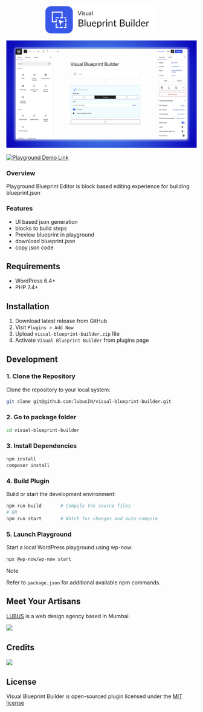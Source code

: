 <p align="center"><img width="300" src=".github/vbb-logo.svg"></p>

![Visual Blueprint Builder](.github/visual-blueprint-builder.jpg)

[![Playground Demo Link](https://img.shields.io/badge/Playground_Demo-v3.7.1-blue?logo=wordpress&logoColor=%23fff&labelColor=%233858e9&color=%233858e9)](https://playground.wordpress.net/?blueprint-url=https://raw.githubusercontent.com/lubusIN/visual-blueprint-builder/playground/_playground/blueprint-github.json)

### Overview
Playground Blueprint Editor is block based editing experience for building blueprint.json

### Features

- UI based json generation
- blocks to build steps
- Preview blueprint in playground 
- download blueprint.json
- copy json code

## Requirements

- WordPress 6.4+
- PHP 7.4+

## Installation

1. Download latest release from GitHub
2. Visit `Plugins > Add New`
3. Upload `visual-blueprint-builder.zip`  file
4. Activate `Visual Blueprint Builder` from plugins page

## Development

### 1. Clone the Repository
Clone the repository to your local system:

```bash
git clone git@github.com:lubusIN/visual-blueprint-builder.git 
```

### 2. Go to package folder

```bash
cd visual-blueprint-builder
```

### 3. Install Dependencies

```bash
npm install
composer install
```

### 4. Build Plugin
Build or start the development environment:

```bash
npm run build       # Compile the source files
# OR
npm run start       # Watch for changes and auto-compile
```

### 5. Launch Playground
Start a local WordPress playground using wp-now:

```bash
npx @wp-now/wp-now start
```
> [!NOTE]
> Refer to `package.json` for additional available npm commands.

## Meet Your Artisans

[LUBUS](http://lubus.in) is a web design agency based in Mumbai.

<img src="https://user-images.githubusercontent.com/1039236/40877801-3fa8ccf6-66a4-11e8-8f42-19ed4e883ce9.png" />

## Credits

<a href="https://github.com/lubusIN/visual-blueprint-builder/graphs/contributors">
  <img height="36px" src="https://contrib.rocks/image?repo=lubusIN/visual-blueprint-builder" />
</a>

## License

Visual Blueprint Builder is open-sourced plugin licensed under the [MIT license](LICENSE)
